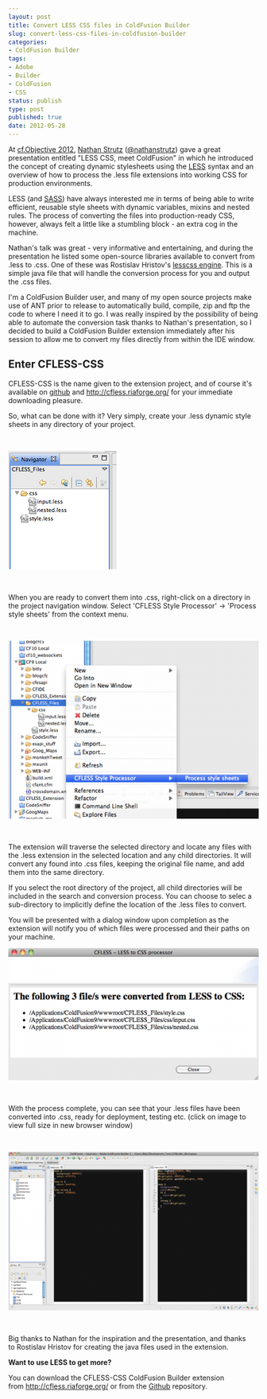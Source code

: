 ```yaml
---
layout: post
title: Convert LESS CSS files in ColdFusion Builder
slug: convert-less-css-files-in-coldfusion-builder
categories:
- ColdFusion Builder
tags:
- Adobe
- Builder
- ColdFusion
- CSS
status: publish
type: post
published: true
date: 2012-05-28
---
```

<p>At <a title="Visit http://www.cfobjective.com/" href="http://www.cfobjective.com/" target="_blank">cf.Objective 2012</a>, <a title="Visit http://www.dopefly.com/" href="http://www.dopefly.com/" target="_blank">Nathan Strutz</a> (<a title="Visit @nathanstrutz on Twitter" href="http://twitter.com/#!/nathanstrutz" target="_blank">@nathanstrutz</a>) gave a great presentation entitled "LESS CSS, meet ColdFusion" in which he introduced the concept of creating dynamic stylesheets using the <a title="Visit http://lesscss.org/" href="http://lesscss.org/" target="_blank">LESS</a> syntax and an overview of how to process the .less file extensions into working CSS for production environments.</p>
<p>LESS (and <a title="Visit http://sass-lang.com/" href="http://sass-lang.com/" target="_blank">SASS</a>) have always interested me in terms of being able to write efficient, reusable style sheets with dynamic variables, mixins and nested rules. The process of converting the files into production-ready CSS, however, always felt a little like a stumbling block - an extra cog in the machine.</p>
<p>Nathan's talk was great - very informative and entertaining, and during the presentation he listed some open-source libraries available to convert from .less to .css. One of these was Rostislav Hristov's <a title="Download the lesscss engine from Github" href="https://github.com/asual/lesscss-engine" target="_blank">lesscss engine</a>. This is a simple java file that will handle the conversion process for you and output the .css files.</p>
<p>I'm a ColdFusion Builder user, and many of my open source projects make use of ANT prior to release to automatically build, compile, zip and ftp the code to where I need it to go. I was really inspired by the possibility of being able to automate the conversion task thanks to Nathan's presentation, so I decided to build a ColdFusion Builder extension immediately after his session to allow me to convert my files directly from within the IDE window.</p>
<h2>Enter CFLESS-CSS</h2>
<p>CFLESS-CSS is the name given to the extension project, and of course it's available on <a title="Download the CFLESS-CSS ColdFusion Builder extension" href="https://github.com/coldfumonkeh/CFLESS-CSS" target="_blank">github</a> and <a title="Download CFLESS-CSS" href="http://cfless.riaforge.org/" target="_blank">http://cfless.riaforge.org/</a> for your immediate downloading pleasure.</p>
<p>So, what can be done with it? Very simply, create your .less dynamic style sheets in any directory of your project.</p>
<p>&nbsp;</p>
<p><img title=".less stylesheets in ColdFusion Builder" src="/assets/uploads/2012/05/cfless_01.png" alt=".less stylesheets in ColdFusion Builder" /></p>
<p>&nbsp;</p>
<p>When you are ready to convert them into .css, right-click on a directory in the project navigation window. Select 'CFLESS Style Processor' -&gt; 'Process style sheets' from the context menu.</p>
<p>&nbsp;</p>
<p><img title="CFLESS-CSS ColdFusion Builder extension menu" src="/assets/uploads/2012/05/cfless_02-610x433.png" alt="CFLESS-CSS ColdFusion Builder extension menu" /></p>
<p>&nbsp;</p>
<p>The extension will traverse the selected directory and locate any files with the .less extension in the selected location and any child directories. It will convert any found into .css files, keeping the original file name, and add them into the same directory.</p>
<p>If you select the root directory of the project, all child directories will be included in the search and conversion process. You can choose to selec a sub-directory to implicitly define the location of the .less files to convert.</p>
<p>You will be presented with a dialog window upon completion as the extension will notify you of which files were processed and their paths on your machine.</p>
<p><img title="CFLESS-CSS dialog window" src="/assets/uploads/2012/05/cfless_03-610x323.png" alt="CFLESS-CSS dialog window" /></p>
<p>&nbsp;</p>
<p>With the process complete, you can see that your .less files have been converted into .css, ready for deployment, testing etc. (click on image to view full size in new browser window)</p>
<p>&nbsp;</p>
<p><a href="/assets/uploads/2012/05/cfless_04.png" target="_blank"><img title="CFLESS-CSS conversion complete" src="/assets/uploads/2012/05/cfless_04-610x385.png" alt="CFLESS-CSS conversion complete" /></a></p>
<p>&nbsp;</p>
<p>Big thanks to Nathan for the inspiration and the presentation, and thanks to Rostislav Hristov for creating the java files used in the extension.</p>
<p><strong>Want to use LESS to get more?</strong></p>
<p>You can download the CFLESS-CSS ColdFusion Builder extension from <a title="Download CFLESS-CSS" href="http://cfless.riaforge.org/" target="_blank">http://cfless.riaforge.org/</a> or from the <a title="Download CFLESS-CSS" href="https://github.com/coldfumonkeh/CFLESS-CSS" target="_blank">Github</a> repository.</p>
<p>&nbsp;</p>
